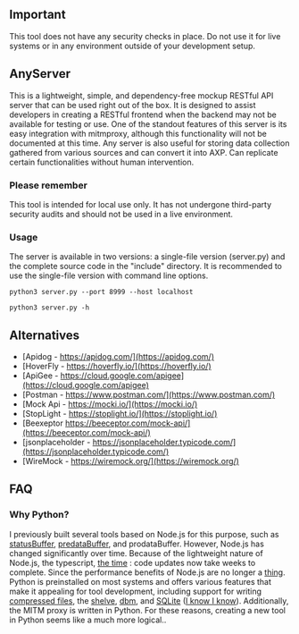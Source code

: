 
## Important

This tool does not have any security checks in place. Do not use it for live systems or in any environment outside of your development setup.


## AnyServer

This is a lightweight, simple, and dependency-free mockup RESTful API server that can be used right out of the box.
It is designed to assist developers in creating a RESTful frontend when the backend may not be available for testing or use.
One of the standout features of this server is its easy integration with mitmproxy, although this functionality will not be documented at this time. 
Any server is also useful for storing data collection gathered from various sources and can convert it into AXP. Can replicate certain functionalities without human intervention.


### Please remember
This tool is intended for local use only. It has not undergone third-party security audits and should not be used in a live environment.


### Usage

The server is available in two versions: a single-file version (server.py) and the complete source code in the "include" directory. It is recommended to use the single-file version with command line options.

```
python3 server.py --port 8999 --host localhost

```

```
python3 server.py -h

```



## Alternatives 


 + [Apidog - https://apidog.com/](https://apidog.com/)
 + [HoverFly - https://hoverfly.io/](https://hoverfly.io/)
 + [ApiGee - https://cloud.google.com/apigee](https://cloud.google.com/apigee)
 + [Postman - https://www.postman.com/](https://www.postman.com/)
 + [Mock Api - https://mocki.io/](https://mocki.io/)
 + [StopLight - https://stoplight.io/](https://stoplight.io/)
 + [Beexeptor https://beeceptor.com/mock-api/](https://beeceptor.com/mock-api/)
 + [jsonplaceholder - https://jsonplaceholder.typicode.com/](https://jsonplaceholder.typicode.com/)
 + [WireMock - https://wiremock.org/](https://wiremock.org/)


## FAQ

### Why Python? 

   I previously built several tools based on Node.js for this purpose,
 such as [statusBuffer](https://github.com/Soldy/statusBuffer), [predataBuffer](https://github.com/Soldy/preDataBuffer), and prodataBuffer.
 However, Node.js has changed significantly over time. Because of the lightweight nature of Node.js, the typescript, [the time](https://nodejs.org/en/blog/release) : code updates now take weeks to complete. Since the performance benefits of Node.js are no longer a [thing](https://peps.python.org/pep-0744/).
 Python is preinstalled on most systems and offers various features that make it appealing for tool development,
 including support for writing [compressed files](https://docs.python.org/3.12/library/archiving.html), the [shelve](https://docs.python.org/3.12/library/shelve.html), [dbm](https://docs.python.org/3.12/library/dbm.html), and [SQLite](https://docs.python.org/3.12/library/sqlite3.html) ([I know I know](https://nodejs.org/docs/latest/api/sqlite.html)). Additionally, the MITM proxy is written in Python. For these reasons, creating a new tool in Python seems like a much more logical..




